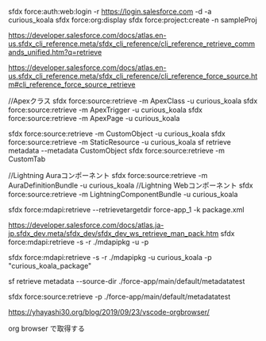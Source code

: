 
sfdx force:auth:web:login -r https://login.salesforce.com -d -a curious_koala
sfdx force:org:display
sfdx force:project:create -n sampleProj

https://developer.salesforce.com/docs/atlas.en-us.sfdx_cli_reference.meta/sfdx_cli_reference/cli_reference_retrieve_commands_unified.htm?q=retrieve

https://developer.salesforce.com/docs/atlas.en-us.sfdx_cli_reference.meta/sfdx_cli_reference/cli_reference_force_source.htm#cli_reference_force_source_retrieve

//Apexクラス
sfdx force:source:retrieve -m ApexClass -u curious_koala
sfdx force:source:retrieve -m ApexTrigger -u curious_koala
sfdx force:source:retrieve -m ApexPage -u curious_koala

sfdx force:source:retrieve -m CustomObject -u curious_koala
sfdx force:source:retrieve -m StaticResource -u curious_koala
sf retrieve metadata --metadata CustomObject
sfdx force:source:retrieve -m CustomTab

//Lightning Auraコンポーネント
sfdx force:source:retrieve -m AuraDefinitionBundle -u curious_koala
//Lightning Webコンポーネント
sfdx force:source:retrieve -m LightningComponentBundle -u curious_koala

sfdx force:mdapi:retrieve --retrievetargetdir force-app_1 -k package.xml

https://developer.salesforce.com/docs/atlas.ja-jp.sfdx_dev.meta/sfdx_dev/sfdx_dev_ws_retrieve_man_pack.htm
sfdx force:mdapi:retrieve -s -r ./mdapipkg -u <username> -p <package name>

sfdx force:mdapi:retrieve -s -r ./mdapipkg -u curious_koala -p "curious_koala_package"


sf retrieve metadata --source-dir ./force-app/main/default/metadatatest

sfdx force:source:retrieve -p ./force-app/main/default/metadatatest


https://yhayashi30.org/blog/2019/09/23/vscode-orgbrowser/


org browser で取得する